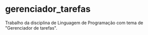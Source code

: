 # gerenciador_tarefas
 Trabalho da disciplina de Linguagem de Programação com tema de "Gerenciador de tarefas".
